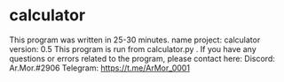 # calculator
This program was written in 25-30 minutes.
name project: calculator
version: 0.5
This program is run from calculator.py
.
If you have any questions or errors related to the program, please contact here:
Discord: Ar.Mor.#2906
Telegram: https://t.me/ArMor_0001
